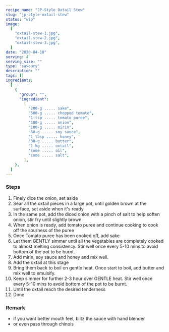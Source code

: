 ```yaml
---
recipe_name: "JP-Style Oxtail Stew"
slug: "jp-style-oxtail-stew"
status: "wip"
image:
  [
    "oxtail-stew-1.jpg",
    "oxtail-stew-2.jpg",
    "oxtail-stew-3.jpg",
  ]
date: "2020-04-10"
serving: 4
serving_size: ""
type: "savoury"
description: ""
tags: []
ingredients:
  [
    {
      "group": "",
      "ingredient":
        [
          "200-g ..... sake",
          "500-g ..... chopped tomato",
          "1-tsp ..... tomato puree",
          "100-g ..... onion",
          "100-g ..... mirin",
          "60-g ..... soy sauce",
          "1-tbsp ..... honey",
          "30-g ..... butter",
          "1-kg ..... oxtail",
          "some ..... oil",
          "some ..... salt",
        ],
    },
  ]
---
```


### Steps

1. Finely dice the onion, set aside
2. Sear all the oxtail pieces in a large pot, until golden brown at the surface, set aside when it's ready
3. In the same pot, add the diced onion with a pinch of salt to help soften onion, stir fry until slightly brown
4. When onion is ready, add tomato puree and continue cooking to cook off the sourness of the puree
5. Once Tomato puree has been cooked off, add sake
6. Let them GENTLY simmer until all the vegetables are completely cooked to almost melting consistency. Stir well once every 5-10 mins to avoid bottom of the pot to be burnt.
7. Add mirin, soy sauce and honey and mix well.
8. Add the oxtail at this stage
9. Bring them back to boil on gentle heat. Once start to boil, add butter and mix well to emulsify.
10. Keep simmer for further 2-3 hour over GENTLE heat. Stir well once every 5-10 mins to avoid bottom of the pot to be burnt.
11. Until the oxtail reach the desired tenderness
12. Done

### Remark

- if you want better mouth feel, blitz the sauce with hand blender
- or even pass through chinois
